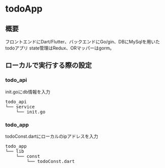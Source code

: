 # todoApp

## 概要
フロントエンドにDart/Flutter、バックエンドにGo/gin、DBにMySqlを用いたtodoアプリ
state管理はRedux、ORマッパーはgorm。

## ローカルで実行する際の設定
### todo_api
init.goにdb情報を入力
<pre>
todo_api
└── service  
    └── init.go
</pre>

### todo_app
todoConst.dartにローカルのipアドレスを入力
<pre>
todo_app
└── lib
    └── const
        └── todoConst.dart
</pre>
